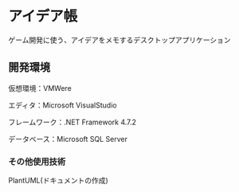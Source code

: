 # アイデア帳

ゲーム開発に使う、アイデアをメモするデスクトップアプリケーション

## 開発環境

仮想環境：VMWere

エディタ：Microsoft VisualStudio

フレームワーク：.NET Framework 4.7.2

データベース：Microsoft SQL Server

### その他使用技術

PlantUML(ドキュメントの作成)
